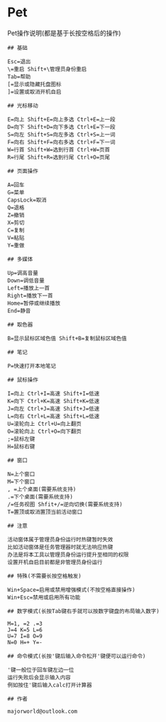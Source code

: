 # Pet

Pet操作说明(都是基于长按空格后的操作)

    ## 基础
    
    Esc=退出
    \=重启 Shift+\管理员身份重启
    Tab=帮助
    [=显示或隐藏托盘图标
    ]=设置或取消开机自启

    ## 光标移动
    
    E=向上 Shift+E=向上多选 Ctrl+E=上一段
    D=向下 Shift+D=向下多选 Ctrl+E=下一段
    S=向左 Shift+S=向左多选 Ctrl+S=上一词
    F=向右 Shift+F=向右多选 Ctrl+F=下一词
    W=行首 Shift+W=选到行首 Ctrl+W=页首
    R=行尾 Shift+R=选到行尾 Ctrl+O=页尾

    ## 页面操作
    
    A=回车
    G=菜单
    CapsLock=取消
    Q=退格
    Z=撤销
    X=剪切
    C=复制
    V=粘贴
    Y=重做

    ## 多媒体
    
    Up=调高音量
    Down=调低音量
    Left=播放上一首
    Right=播放下一首
    Home=暂停或继续播放
    End=静音

    ## 取色器
    
    B=显示鼠标区域色值 Shift+B=复制鼠标区域色值

    ## 笔记
    
    P=快速打开本地笔记

    ## 鼠标操作
    
    I=向上 Ctrl+I=高速 Shift+I=低速
    K=向下 Ctrl+K=高速 Shift+K=低速
    J=向左 Ctrl+J=高速 Shift+J=低速
    L=向右 Ctrl+L=高速 Shift+L=低速
    U=滚轮向上 Ctrl+U=向上翻页
    O=滚轮向上 Ctrl+O=向下翻页
    ;=鼠标左键
    H=鼠标右键

    ## 窗口
    
    N=上个窗口
    M=下个窗口
    , =上个桌面(需要系统支持)
    .=下个桌面(需要系统支持)
    /=任务视图 Shfit+/=逆向切换(需要系统支持)
    T=置顶或取消置顶当前活动窗口

    ## 注意
    
    活动窗体属于管理员身份运行时热键暂时失效
    比如活动窗体是任务管理器时就无法响应热键
    办法是将本工具以管理员身份运行提升至相同的权限
    设置开机自启目前都是非管理员身份运行

    ## 特殊(不需要长按空格触发)
    
    Win+Space=启用或禁用增强模式(不按空格直接操作)
    Win+Esc=禁用或启用所有功能

    ## 数字模式(长按Tab键右手就可以按数字键盘的布局输入数字)
    
    M=1, =2 .=3
    J=4 K=5 L=6
    U=7 I=8 O=9
    N=0 H=+ Y=-

    ## 命令模式(长按'键后输入命令松开'键便可以运行命令)
    
    '键一般位于回车键左边一位
    运行失败后会显示输入内容
    例如按住'键后输入calc打开计算器

    ## 作者
    
    majorworld@outlook.com
